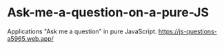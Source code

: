 # Ask-me-a-question-on-a-pure-JS
Applications "Ask me a question" in pure JavaScript.
https://js-questions-a5965.web.app/
